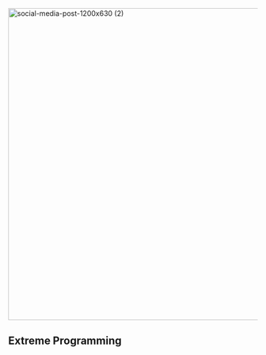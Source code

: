 <img width="1200" height="630" alt="social-media-post-1200x630 (2)" src="https://github.com/user-attachments/assets/5bf42a12-9e56-4d41-bf86-cb17eef73858" />

## Extreme Programming
